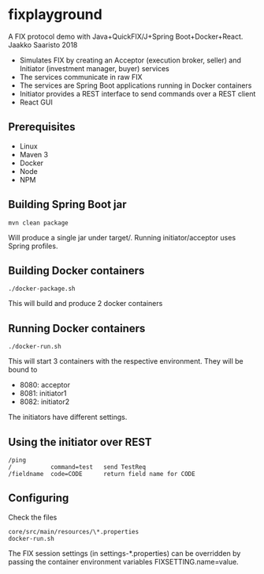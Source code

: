 # fixplayground

A FIX protocol demo with Java+QuickFIX/J+Spring Boot+Docker+React. Jaakko Saaristo 2018

- Simulates FIX by creating an Acceptor (execution broker, seller) and Initiator (investment manager, buyer) services
- The services communicate in raw FIX
- The services are Spring Boot applications running in Docker containers
- Initiator provides a REST interface to send commands over a REST client
- React GUI

## Prerequisites

- Linux
- Maven 3
- Docker
- Node
- NPM
 
## Building Spring Boot jar

    mvn clean package

Will produce a single jar under target/. Running initiator/acceptor uses Spring profiles.

## Building Docker containers

    ./docker-package.sh

This will build and produce 2 docker containers

## Running Docker containers

    ./docker-run.sh

This will start 3 containers with the respective environment. They will be bound to
- 8080: acceptor
- 8081: initiator1
- 8082: initiator2

The initiators have different settings.

## Using the initiator over REST

    /ping
    /           command=test   send TestReq
    /fieldname  code=CODE      return field name for CODE

## Configuring

Check the files

    core/src/main/resources/\*.properties 
    docker-run.sh

The FIX session settings (in settings-\*.properties) can be overridden by passing the container environment variables FIXSETTING.name=value.
